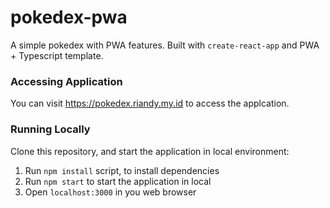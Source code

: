 # pokedex-pwa
A simple pokedex with PWA features. Built with `create-react-app` and PWA + Typescript template.

### Accessing Application
You can visit https://pokedex.riandy.my.id to access the applcation.

### Running Locally
Clone this repository, and start the application in local environment:

1. Run `npm install` script, to install dependencies
2. Run `npm start` to start the application in local
3. Open `localhost:3000` in you web browser
